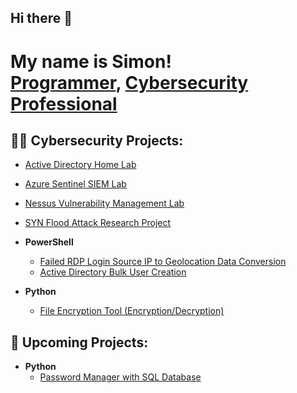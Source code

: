 ## Hi there 👋
<h1>My name is Simon! <br/><a href="https://github.com/Simon3457">Programmer</a>, <a href="https://www.linkedin.com/in/simon-boudreau/">Cybersecurity Professional</a></h1>

<h2>👨‍💻 Cybersecurity Projects:</h2>

- [Active Directory Home Lab](https://github.com/Simon3457/ADHomeLab)
- [Azure Sentinel SIEM Lab](https://github.com/Simon3457/AzureSIEMLab)
- [Nessus Vulnerability Management Lab](https://github.com/Simon3457/NessusLab/)
- [SYN Flood Attack Research Project](https://github.com/Simon3457/SYNFloodResearch/)

- <b>PowerShell</b>
  - [Failed RDP Login Source IP to Geolocation Data Conversion](https://github.com/Simon3457/AzureSIEMLab/blob/main/SIEM/Failed_RDP.ps1)
  - [Active Directory Bulk User Creation](https://github.com/Simon3457/ADHomeLab/blob/main/ADScript/CreateUsers.ps1)

- <b>Python</b>
  - [File Encryption Tool (Encryption/Decryption)](https://github.com/Simon3457/EncryptionTool)


<h2>📅 Upcoming Projects:</h2>

- <b>Python</b>
  - [Password Manager with SQL Database](https://github.com/Simon3457/)


<!--
<h2> 🤳 Connect with me:</h2>

[<img align="left" alt="SimonBoudreau | LinkedIn" width="32px" src="https://upload.wikimedia.org/wikipedia/commons/8/81/LinkedIn_icon.svg" />][linkedin]


[<img align="left" alt="SimonBoudreau | Instagram" width="32px" src="https://upload.wikimedia.org/wikipedia/commons/e/e7/Instagram_logo_2016.svg" />][instagram]
[instagram]: https://www.instagram.com/simon_boudreau/


[linkedin]: https://www.linkedin.com/in/simon-boudreau/
-->

<!--
Here are some ideas to get you started:

- 🔭 I’m currently working on ...
- 🌱 I’m currently learning ...
- 👯 I’m looking to collaborate on ...
- 🤔 I’m looking for help with ...
- 💬 Ask me about ...
- 📫 How to reach me: ...
- 😄 Pronouns: ...
- ⚡ Fun fact: ...
-->
